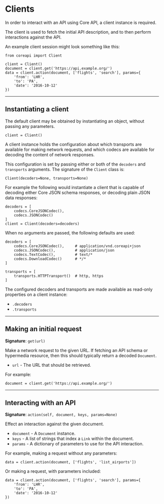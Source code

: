 # Clients

In order to interact with an API using Core API, a client instance is required.

The client is used to fetch the initial API description, and to then perform
interactions against the API.

An example client session might look something like this:

    from coreapi import Client

    client = Client()
    document = client.get('https://api.example.org/')
    data = client.action(document, ['flights', 'search'], params={
        'from': 'LHR',
        'to': 'PA',
        'date': '2016-10-12'
    })

---

## Instantiating a client

The default client may be obtained by instantiating an object, without
passing any parameters.

    client = Client()

A client instance holds the configuration about which transports are available
for making network requests, and which codecs are available for decoding the
content of network responses.

This configuration is set by passing either or both of the `decoders` and
`transports` arguments. The signature of the `Client` class is:

    Client(decoders=None, transports=None)

For example the following would instantiate a client that is capable of
decoding either Core JSON schema responses, or decoding plain JSON
data responses:

    decoders = [
        codecs.CoreJSONCodec(),
        codecs.JSONCodec()
    ]
    client = Client(decoders=decoders)

When no arguments are passed, the following defaults are used:

    decoders = [
        codecs.CoreJSONCodec(),     # application/vnd.coreapi+json
        codecs.JSONCodec(),         # application/json
        codecs.TextCodec(),         # text/*
        codecs.DownloadCodec()      # */*
    ]

    transports = [
        transports.HTTPTransport()  # http, https
    ]

The configured decoders and transports are made available as read-only
properties on a client instance:

* `.decoders`
* `.transports`

---

## Making an initial request

**Signature**: `get(url)`

Make a network request to the given URL. If fetching an API schema or hypermedia
resource, then this should typically return a decoded `Document`.

* `url` - The URL that should be retrieved.

For example:

    document = client.get('https://api.example.org/')

---

## Interacting with an API

**Signature**: `action(self, document, keys, params=None)`

Effect an interaction against the given document.

* `document` - A `Document` instance.
* `keys` - A list of strings that index a `Link` within the document.
* `params` - A dictionary of parameters to use for the API interaction.

For example, making a request without any parameters:

    data = client.action(document, ['flights', 'list_airports'])

Or making a request, with parameters included:

    data = client.action(document, ['flights', 'search'], params={
        'from': 'LHR',
        'to': 'PA',
        'date': '2016-10-12'
    })

